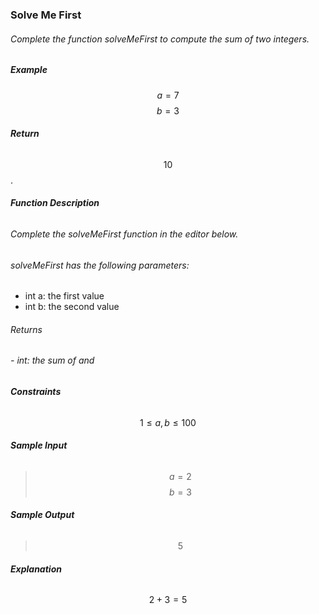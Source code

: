 ### Solve Me First
###### Complete the function solveMeFirst to compute the sum of two integers.

##### **Example**
$$a = 7$$
$$b = 3$$

###### **Return** 
$$10$$.

###### **Function Description**

###### Complete the solveMeFirst function in the editor below.

###### solveMeFirst has the following parameters:

- int a: the first value
- int b: the second value
###### Returns
###### - int: the sum of  and 

###### **Constraints**
$$ 1 \leq a,b \leq 100$$

###### **Sample Input**

> $$a = 2$$
> $$b = 3$$
###### **Sample Output**

> $$5$$
###### **Explanation**
$$2+3=5$$